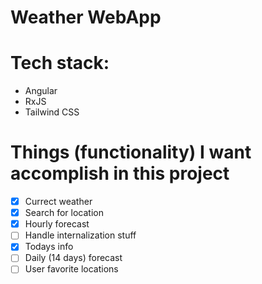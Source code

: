 # Weather WebApp

# Tech stack:

-   Angular
-   RxJS
-   Tailwind CSS

# Things (functionality) I want accomplish in this project

-   [x] Currect weather
-   [x] Search for location
-   [x] Hourly forecast
-   [ ] Handle internalization stuff
-   [x] Todays info
-   [ ] Daily (14 days) forecast
-   [ ] User favorite locations

